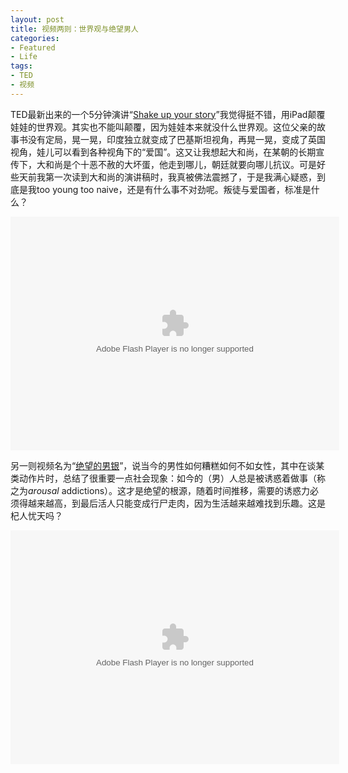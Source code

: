 ```yaml
---
layout: post
title: 视频两则：世界观与绝望男人
categories:
- Featured
- Life
tags:
- TED
- 视频
---
```


TED最新出来的一个5分钟演讲“[Shake up your story](http://www.ted.com/talks/raghava_kk_shake_up_your_story.html)”我觉得挺不错，用iPad颠覆娃娃的世界观。其实也不能叫颠覆，因为娃娃本来就没什么世界观。这位父亲的故事书没有定局，晃一晃，印度独立就变成了巴基斯坦视角，再晃一晃，变成了英国视角，娃儿可以看到各种视角下的“爱国”。这又让我想起大和尚，在某朝的长期宣传下，大和尚是个十恶不赦的大坏蛋，他走到哪儿，朝廷就要向哪儿抗议。可是好些天前我第一次读到大和尚的演讲稿时，我真被佛法震撼了，于是我满心疑惑，到底是我too young too naive，还是有什么事不对劲呢。叛徒与爱国者，标准是什么？

<object width="526" height="374">
<param name="movie" value="http://video.ted.com/assets/player/swf/EmbedPlayer.swf"></param>
<param name="allowFullScreen" value="true" />
<param name="allowScriptAccess" value="always"/>
<param name="wmode" value="transparent"></param>
<param name="bgColor" value="#ffffff"></param>
<param name="flashvars" value="vu=http://video.ted.com/talk/stream/2011G/Blank/RaghavaKK_2011G-320k.mp4&su=http://images.ted.com/images/ted/tedindex/embed-posters/RaghavaKK_2011G-embed.jpg&vw=512&vh=288&ap=0&ti=1219&lang=&introDuration=15330&adDuration=4000&postAdDuration=830&adKeys=talk=raghava_kk_shake_up_your_story;year=2011;theme=master_storytellers;theme=art_unusual;event=TEDGlobal+2011;tag=arts;tag=book;tag=creativity;tag=design;tag=entertainment;tag=technology;&preAdTag=tconf.ted/embed;tile=1;sz=512x288;" />
<embed src="http://video.ted.com/assets/player/swf/EmbedPlayer.swf" pluginspace="http://www.macromedia.com/go/getflashplayer" type="application/x-shockwave-flash" wmode="transparent" bgColor="#ffffff" width="526" height="374" allowFullScreen="true" allowScriptAccess="always" flashvars="vu=http://video.ted.com/talk/stream/2011G/Blank/RaghavaKK_2011G-320k.mp4&su=http://images.ted.com/images/ted/tedindex/embed-posters/RaghavaKK_2011G-embed.jpg&vw=512&vh=288&ap=0&ti=1219&lang=&introDuration=15330&adDuration=4000&postAdDuration=830&adKeys=talk=raghava_kk_shake_up_your_story;year=2011;theme=master_storytellers;theme=art_unusual;event=TEDGlobal+2011;tag=arts;tag=book;tag=creativity;tag=design;tag=entertainment;tag=technology;&preAdTag=tconf.ted/embed;tile=1;sz=512x288;"></embed>
</object>

另一则视频名为“[绝望的男银](http://www.ted.com/talks/zimchallenge.html)”，说当今的男性如何糟糕如何不如女性，其中在谈某类动作片时，总结了很重要一点社会现象：如今的（男）人总是被诱惑着做事（称之为*arousal* addictions）。这才是绝望的根源，随着时间推移，需要的诱惑力必须得越来越高，到最后活人只能变成行尸走肉，因为生活越来越难找到乐趣。这是杞人忧天吗？

<object width="526" height="374">
<param name="movie" value="http://video.ted.com/assets/player/swf/EmbedPlayer.swf"></param>
<param name="allowFullScreen" value="true" />
<param name="allowScriptAccess" value="always"/>
<param name="wmode" value="transparent"></param>
<param name="bgColor" value="#ffffff"></param>
<param name="flashvars" value="vu=http://video.ted.com/talk/stream/2011/Blank/PhilipZimbardo_2011-320k.mp4&su=http://images.ted.com/images/ted/tedindex/embed-posters/PhilipZimbardo_2011-embed.jpg&vw=512&vh=288&ap=0&ti=1206&lang=&introDuration=15330&adDuration=4000&postAdDuration=830&adKeys=talk=zimchallenge;year=2011;theme=unconventional_explanations;theme=bold_predictions_stern_warnings;event=TED2011;tag=culture;tag=education;tag=gaming;tag=gender;tag=sex;&preAdTag=tconf.ted/embed;tile=1;sz=512x288;" />
<embed src="http://video.ted.com/assets/player/swf/EmbedPlayer.swf" pluginspace="http://www.macromedia.com/go/getflashplayer" type="application/x-shockwave-flash" wmode="transparent" bgColor="#ffffff" width="526" height="374" allowFullScreen="true" allowScriptAccess="always" flashvars="vu=http://video.ted.com/talk/stream/2011/Blank/PhilipZimbardo_2011-320k.mp4&su=http://images.ted.com/images/ted/tedindex/embed-posters/PhilipZimbardo_2011-embed.jpg&vw=512&vh=288&ap=0&ti=1206&lang=&introDuration=15330&adDuration=4000&postAdDuration=830&adKeys=talk=zimchallenge;year=2011;theme=unconventional_explanations;theme=bold_predictions_stern_warnings;event=TED2011;tag=culture;tag=education;tag=gaming;tag=gender;tag=sex;&preAdTag=tconf.ted/embed;tile=1;sz=512x288;"></embed>
</object>

